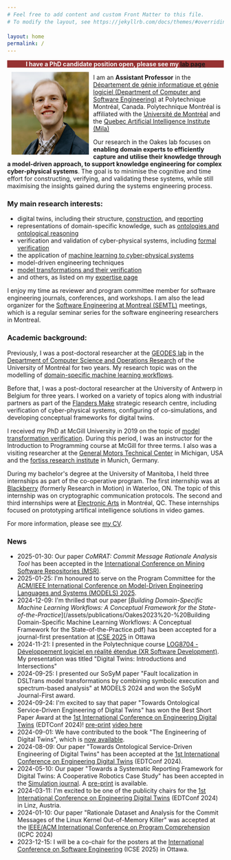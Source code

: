 ```yaml
---
# Feel free to add content and custom Front Matter to this file.
# To modify the layout, see https://jekyllrb.com/docs/themes/#overriding-theme-defaults

layout: home
permalink: /
---
```




<div style="text-align: center; background: #963232;color:whitesmoke;"><b>I have a PhD candidate position open, please see my <a href="https://bentleyjoakes.github.io/lab/">lab page</a></b></div>

<img alt="Bentley Oakes" src="/assets/images/BentleyOakes-headshot.jpg" style="float: left;width:180px; margin: 10px 10px 10px 10px;" />

<p>I am an <b>Assistant Professor</b> in the <a href="https://www.polymtl.ca/gigl/">Département de génie informatique et génie logiciel (Department of Computer and Software Engineering)</a> at Polytechnique Montréal, Canada. Polytechnique Montréal is affiliated with the <a href="https://www.umontreal.ca/">Université de Montréal</a> and the <a href="https://mila.quebec/en">Quebec Artificial Intelligence Institute (Mila)</a></p>

<p>Our research in the Oakes lab focuses on <b>enabling domain experts to efficiently capture and utilise their knowledge through a model-driven approach, to support knowledge engineering for complex cyber-physical systems</b>. The goal is to minimise the cognitive and time effort for constructing, verifying, and validating these systems, while still maximising the insights gained during the systems engineering process.</p>

### My main research interests:
* digital twins, including their structure, [construction](/assets/publications/Oakes2024-Towards_Ontological_Service-Driven_Engineering_of_Digital_Twins.pdf), and [reporting](/assets/publications/Gil2024-Towards_a_Systematic_Reporting_Framework_for_Digital_Twins.pdf)
* representations of domain-specific knowledge, such as [ontologies and ontological reasoning](/assets/publications/Elaasar2023%20-%20openCAESAR%20Balancing%20Agility%20and%20Rigor%20in%20Model-Based%20Systems%20Engineering.pdf)
* verification and validation of cyber-physical systems, including [formal verification](/assets/publications/Bernaerts2019%20-%20Validating%20Industrial%20Requirements%20with%20a%20Contract-Based%20Approach.pdf)
* the application of [machine learning to cyber-physical systems](/assets/publications/Moradi2020%20-%20Exploring%20Fault%20Parameter%20Space%20using%20Reinforcement%20Learning-based%20Fault%20Injection.pdf)
* model-driven engineering techniques
* [model transformations and their verification](/assets/publications/Oakes2018%20-%20A%20Symbolic%20Execution-Based%20Approach%20To%20Model%20Transformation%20Verification%20using%20Structural%20Contracts.pdf)
* and others, as listed on my [expertise page](https://www.polymtl.ca/expertises/en/oakes-bentley)

I enjoy my time as reviewer and program committee member for software engineering journals, conferences, and workshops. I am also the lead organizer for the [Software Engineering at Montreal (SEMTL)](https://semtl.github.io/) meetings, which is a regular seminar series for the software engineering researchers in Montreal.

### Academic background:
Previously, I was a post-doctoral researcher at the [GEODES lab](http://geodes.iro.umontreal.ca) in the [Department of Computer Science and Operations Research](https://diro.umontreal.ca/english/home/) of the University of Montréal for two years. My research topic was on the modelling of [domain-specific machine learning workflows](https://doi.org/10.1145/3638243).

Before that, I was a post-doctoral researcher at the University of Antwerp in Belgium for three years. I worked on a variety of topics along with industrial partners as part of the [Flanders Make](https://www.flandersmake.be) strategic research centre, including verification of cyber-physical systems, configuring of co-simulations, and developing conceptual frameworks for digital twins.

I received my PhD at McGill University in 2019 on the topic of [model transformation verification](/assets/publications/Oakes2018%20-%20A%20Symbolic%20Execution-Based%20Approach%20To%20Model%20Transformation%20Verification%20using%20Structural%20Contracts.pdf). During this period, I was an instructor for the Introduction to Programming course at McGill for three terms. I also was a visiting researcher at the [General Motors Technical Center](https://www.gm.com/company/facilities/warren-tech-center) in Michigan, USA and the [fortiss research institute](https://www.fortiss.org/) in Munich, Germany.

During my bachelor's degree at the University of Manitoba, I held three internships as part of the co-operative program. The first internship was at [Blackberry](https://www.blackberry.com) (formerly Research in Motion) in Waterloo, ON. The topic of this internship was on cryptographic communication protocols. The second and third internships were at [Electronic Arts](https://www.ea.com) in Montréal, QC. These internships focused on prototyping artifical intelligence solutions in video games.

For more information, please see [my CV](assets/BOakes-CV.pdf).

### News
* 2025-01-30: Our paper *CoMRAT: Commit Message Rationale Analysis Tool* has been accepted in the [International Conference on Mining Software Repositories (MSR)](https://2025.msrconf.org/).
* 2025-01-25: I'm honoured to serve on the Program Committee for the [ACM/IEEE International Conference on Model-Driven Engineering Languages and Systems (MODELS) 2025](https://conf.researchr.org/home/models-2025).
* 2024-12-09: I'm thrilled that our paper [*Building Domain-Specific Machine Learning Workflows: A Conceptual Framework for the State-of-the-Practice*](/assets/publications/Oakes2023%20-%20Building Domain-Specific Machine Learning Workflows: A Conceptual Framework for the State-of-the-Practice.pdf) has been accepted for a journal-first presentation at [ICSE 2025](https://conf.researchr.org/home/icse-2025) in Ottawa
* 2024-11-21: I presented in the Polytechnique course [LOG8704 - Développement logiciel en réalité étendue (XR Software Development)](https://www.polymtl.ca/programmes/cours/developpement-logiciel-en-realite-etendue). My presentation was titled "Digital Twins: Introductions and Intersections"
* 2024-09-25: I presented our SoSyM paper "Fault localization in DSLTrans model transformations by combining symbolic execution and spectrum-based analysis" at MODELS 2024 and won the SoSyM Journal-First award.
* 2024-09-24: I'm excited to say that paper "Towards Ontological Service-Driven Engineering of Digital Twins" has won the Best Short Paper Award at the [1st International Conference on Engineering Digital Twins](https://conf.researchr.org/home/edtconf-2024) (EDTConf 2024)! [pre-print](/assets/publications/Oakes2024-Towards_Ontological_Service-Driven_Engineering_of_Digital_Twins.pdf) [video here](https://www.youtube.com/watch?v=eOTbvIJvfwg&list=PL5_r5D9dG-fdkhDut56KVw01umNdZFsH9)
* 2024-09-01: We have contributed to the book "The Engineering of Digital Twins", which is [now available](https://link.springer.com/book/10.1007/978-3-031-66719-0).
* 2024-08-09: Our paper "Towards Ontological Service-Driven Engineering of Digital Twins" has been accepted at the [1st International Conference on Engineering Digital Twins](https://conf.researchr.org/home/edtconf-2024) (EDTConf 2024). 
* 2024-05-10: Our paper "Towards a Systematic Reporting Framework for Digital Twins: A Cooperative Robotics Case Study" has been accepted in the [Simulation journal](https://doi.org/10.1177/00375497241261406). A [pre-print](/assets/publications/Gil2024-Towards_a_Systematic_Reporting_Framework_for_Digital_Twins.pdf) is available.
* 2024-03-11: I'm excited to be one of the publicity chairs for the [1st International Conference on Engineering Digital Twins](https://conf.researchr.org/home/edtconf-2024) (EDTConf 2024) in Linz, Austria.
* 2024-01-10: Our paper "Rationale Dataset and Analysis for the Commit Messages of the Linux Kernel Out-of-Memory Killer" was accepted at the [IEEE/ACM International Conference on Program Comprehension](https://conf.researchr.org/home/icpc-2024) (ICPC 2024)
* 2023-12-15: I will be a co-chair for the posters at the [International Conference on Software Engineering](https://conf.researchr.org/home/icse-2025) (ICSE 2025) in Ottawa.




<!--The emoji graphics for the favicon are from the open source project Twemoji. The graphics are copyright 2020 Twitter, Inc and other contributors. The graphics are licensed under CC-BY 4.0.-->

